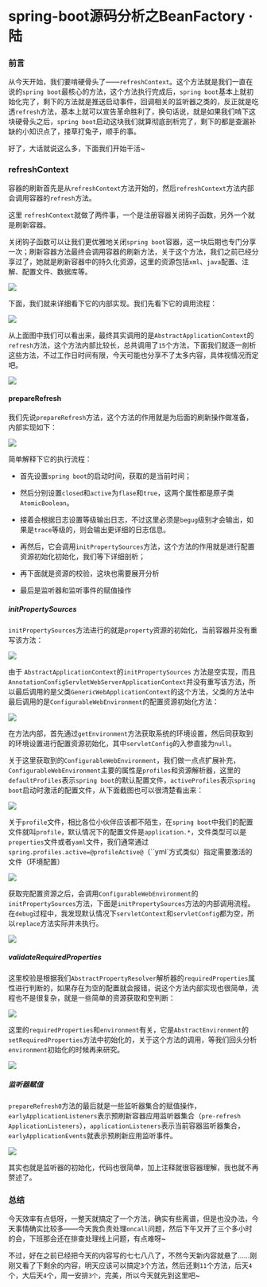 # spring-boot源码分析之BeanFactory · 陆

### 前言

从今天开始，我们要啃硬骨头了——`refreshContext`。这个方法就是我们一直在说的`spring boot`最核心的方法，这个方法执行完成后，`spring boot`基本上就初始化完了，剩下的方法就是推送启动事件，回调相关的监听器之类的，反正就是吃透`refresh`方法，基本上就可以宣告革命胜利了，换句话说，就是如果我们啃下这块硬骨头之后，`spring boot`启动这块我们就算彻底剖析完了，剩下的都是查漏补缺的小知识点了，搂草打兔子，顺手的事。

好了，大话就说这么多，下面我们开始干活~

### refreshContext

容器的刷新首先是从`refreshContext`方法开始的，然后`refreshContext`方法内部会调用容器的`refresh`方法。 

这里 `refreshContext`就做了两件事，一个是注册容器关闭钩子函数，另外一个就是刷新容器。

关闭钩子函数可以让我们更优雅地关闭`spring boot`容器，这一块后期也专门分享一次；刷新容器方法最终会调用容器的刷新方法，关于这个方法，我们之前已经分享过了，她就是刷新容器中的持久化资源，这里的资源包括`xml`、`java`配置、注解、配置文件、数据库等。

![](https://syske-pic-bed.oss-cn-hangzhou.aliyuncs.com/imgs/20210909081203.png)

下面，我们就来详细看下它的内部实现。我们先看下它的调用流程：

![](https://syske-pic-bed.oss-cn-hangzhou.aliyuncs.com/imgs/20210909082926.png)

从上面图中我们可以看出来，最终其实调用的是`AbstractApplicationContext`的`refresh`方法，这个方法内部比较长，总共调用了`15`个方法，下面我们就逐一剖析这些方法，不过工作日时间有限，今天可能也分享不了太多内容，具体视情况而定吧。

![](https://syske-pic-bed.oss-cn-hangzhou.aliyuncs.com/imgs/refresh.png)

#### prepareRefresh

我们先说`prepareRefresh`方法，这个方法的作用就是为后面的刷新操作做准备，内部实现如下：

![](https://syske-pic-bed.oss-cn-hangzhou.aliyuncs.com/imgs/prepareRefresh.png)

简单解释下它的执行流程：

- 首先设置`spring boot`的启动时间，获取的是当前时间；
- 然后分别设置`closed`和`active`为`flase`和`true`，这两个属性都是原子类`AtomicBoolean`。

- 接着会根据日志设置等级输出日志，不过这里必须是`begug`级别才会输出，如果是`trace`等级的，则会输出更详细的日志信息。
- 再然后，它会调用`initPropertySources`方法，这个方法的作用就是进行配置资源初始化初始化，我们等下详细剖析；
- 再下面就是资源的校验，这块也需要展开分析
- 最后是监听器和监听事件的赋值操作

##### initPropertySources

`initPropertySources`方法进行的就是`property`资源的初始化，当前容器并没有重写该方法：

![](https://syske-pic-bed.oss-cn-hangzhou.aliyuncs.com/imgs/20210909085724.png)

由于 `AbstractApplicationContext`的`initPropertySources` 方法是空实现，而且`AnnotationConfigServletWebServerApplicationContext`并没有重写该方法，所以最后调用的是父类`GenericWebApplicationContext`的这个方法，父类的方法中最后调用的是`ConfigurableWebEnvironment`的配置资源初始化方法：

![](https://syske-pic-bed.oss-cn-hangzhou.aliyuncs.com/imgs/20210909085855.png)

在方法内部，首先通过`getEnvironment`方法获取系统的环境设置，然后同获取到的环境设置进行配置资源初始化，其中`servletConfig`的入参直接为`null`。

关于这里获取到的`ConfigurableWebEnvironment`，我们做一点点扩展补充，`ConfigurableWebEnvironment`主要的属性是`profiles`和资源解析器，这里的`defaultProfiles`表示`spring boot`的默认配置文件，`activeProfiles`表示`spring boot`启动时激活的配置文件，从下面截图也可以很清楚看出来：

![](https://syske-pic-bed.oss-cn-hangzhou.aliyuncs.com/imgs/images/20210909131025.png)

关于`profile`文件，相比各位小伙伴应该都不陌生，在`spring boot`中我们的配置文件就叫`profile`，默认情况下的配置文件是`application.*`，文件类型可以是`properties`文件或者`yaml`文件，我们通常通过`spring.profiles.active=@profileActive@`（``yml`方式类似）指定需要激活的文件（环境配置）

![](https://syske-pic-bed.oss-cn-hangzhou.aliyuncs.com/imgs/images/20210909132234.png)

获取完配置资源之后，会调用`ConfigurableWebEnvironment`的`initPropertySources`方法，下面是`initPropertySources`方法的内部调用流程。在`debug`过程中，我发现默认情况下`servletContext`和`servletConfig`都为空，所以`replace`方法实际并未执行。

![](https://syske-pic-bed.oss-cn-hangzhou.aliyuncs.com/imgs/images/20210909133426.png)

##### validateRequiredProperties

这里校验是根据我们`AbstractPropertyResolver`解析器的`requiredProperties`属性进行判断的，如果存在为空的配置就会报错，说这个方法内部实现也很简单，流程也不是很复杂，就是一些简单的资源获取和空判断：

![](https://syske-pic-bed.oss-cn-hangzhou.aliyuncs.com/imgs/images/20210909202806.png)

这里的`requiredProperties`和`environment`有关，它是`AbstractEnvironment`的`setRequiredProperties`方法中初始化的，关于这个方法的调用，等我们回头分析`environment`初始化的时候再来研究。

![](https://syske-pic-bed.oss-cn-hangzhou.aliyuncs.com/imgs/images/20210909204118.png)

##### 监听器赋值

`prepareRefresh0`方法的最后就是一些监听器集合的赋值操作，`earlyApplicationListeners`表示预刷新容器应用监听器集合（`pre-refresh ApplicationListeners`），`applicationListeners`表示当前容器监听器集合，`earlyApplicationEvents`就表示预刷新应用监听事件。

![](https://syske-pic-bed.oss-cn-hangzhou.aliyuncs.com/imgs/images/20210909204652.png)

其实也就是监听器的初始化，代码也很简单，加上注释就很容器理解，我也就不再赘述了。

### 总结

今天效率有点低呀，一整天就搞定了一个方法，确实有些离谱，但是也没办法，今天事情确实比较多——今天我负责处理`oncall`问题，然后下午又开了三个多小时的会，下班那会还在排查处理线上问题，有点难呀~

不过，好在之前已经把今天的内容写的七七八八了，不然今天新内容就悬了……刚刚又看了下剩余的内容，明天应该可以搞定`3`个方法，然后还剩`11`个方法，后天`4`个，大后天`4`个，周一安排`3个`，完美，所以今天就先到这里吧~
